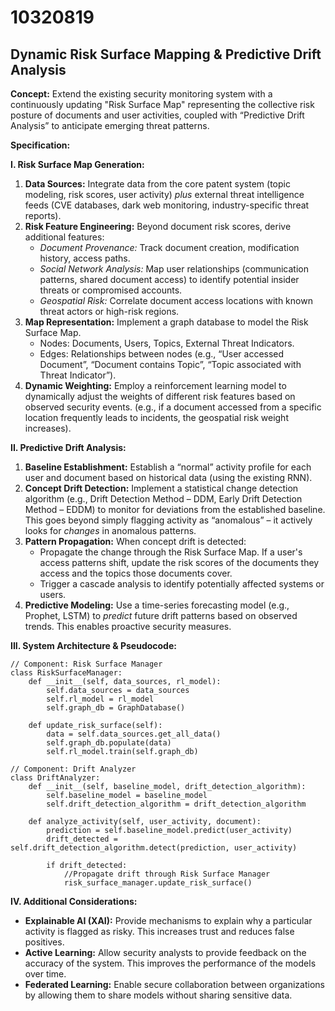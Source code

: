 # 10320819

## Dynamic Risk Surface Mapping & Predictive Drift Analysis

**Concept:** Extend the existing security monitoring system with a continuously updating "Risk Surface Map" representing the collective risk posture of documents and user activities, coupled with “Predictive Drift Analysis” to anticipate emerging threat patterns.

**Specification:**

**I. Risk Surface Map Generation:**

1.  **Data Sources:** Integrate data from the core patent system (topic modeling, risk scores, user activity) *plus* external threat intelligence feeds (CVE databases, dark web monitoring, industry-specific threat reports).
2.  **Risk Feature Engineering:** Beyond document risk scores, derive additional features:
    *   *Document Provenance:* Track document creation, modification history, access paths.
    *   *Social Network Analysis:* Map user relationships (communication patterns, shared document access) to identify potential insider threats or compromised accounts.
    *   *Geospatial Risk:* Correlate document access locations with known threat actors or high-risk regions.
3.  **Map Representation:** Implement a graph database to model the Risk Surface Map. 
    *   Nodes: Documents, Users, Topics, External Threat Indicators.
    *   Edges: Relationships between nodes (e.g., “User accessed Document”, “Document contains Topic”, “Topic associated with Threat Indicator”).
4.  **Dynamic Weighting:** Employ a reinforcement learning model to dynamically adjust the weights of different risk features based on observed security events. (e.g., if a document accessed from a specific location frequently leads to incidents, the geospatial risk weight increases).

**II. Predictive Drift Analysis:**

1.  **Baseline Establishment:** Establish a “normal” activity profile for each user and document based on historical data (using the existing RNN).
2.  **Concept Drift Detection:** Implement a statistical change detection algorithm (e.g., Drift Detection Method – DDM, Early Drift Detection Method – EDDM) to monitor for deviations from the established baseline. This goes beyond simply flagging activity as “anomalous” – it actively looks for *changes* in anomalous patterns.
3.  **Pattern Propagation:**  When concept drift is detected:
    *   Propagate the change through the Risk Surface Map. If a user's access patterns shift, update the risk scores of the documents they access and the topics those documents cover.
    *   Trigger a cascade analysis to identify potentially affected systems or users.
4.  **Predictive Modeling:** Use a time-series forecasting model (e.g., Prophet, LSTM) to *predict* future drift patterns based on observed trends. This enables proactive security measures.

**III. System Architecture & Pseudocode:**

```pseudocode
// Component: Risk Surface Manager
class RiskSurfaceManager:
    def __init__(self, data_sources, rl_model):
        self.data_sources = data_sources
        self.rl_model = rl_model
        self.graph_db = GraphDatabase()

    def update_risk_surface(self):
        data = self.data_sources.get_all_data()
        self.graph_db.populate(data)
        self.rl_model.train(self.graph_db)

// Component: Drift Analyzer
class DriftAnalyzer:
    def __init__(self, baseline_model, drift_detection_algorithm):
        self.baseline_model = baseline_model
        self.drift_detection_algorithm = drift_detection_algorithm

    def analyze_activity(self, user_activity, document):
        prediction = self.baseline_model.predict(user_activity)
        drift_detected = self.drift_detection_algorithm.detect(prediction, user_activity)

        if drift_detected:
            //Propagate drift through Risk Surface Manager
            risk_surface_manager.update_risk_surface()
```

**IV. Additional Considerations:**

*   **Explainable AI (XAI):**  Provide mechanisms to explain why a particular activity is flagged as risky.  This increases trust and reduces false positives.
*   **Active Learning:**  Allow security analysts to provide feedback on the accuracy of the system.  This improves the performance of the models over time.
*   **Federated Learning:**  Enable secure collaboration between organizations by allowing them to share models without sharing sensitive data.